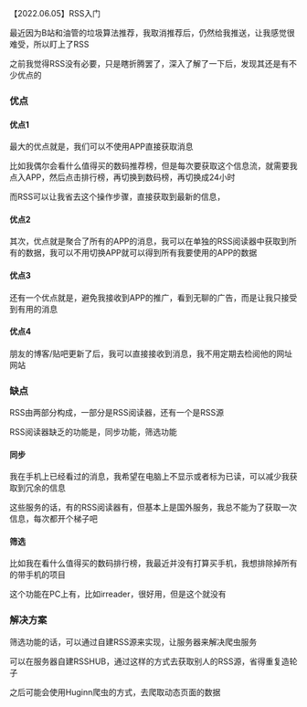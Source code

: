 【2022.06.05】RSS入门

最近因为B站和油管的垃圾算法推荐，我取消推荐后，仍然给我推送，让我感觉很难受，所以盯上了RSS

之前我觉得RSS没有必要，只是瞎折腾罢了，深入了解了一下后，发现其还是有不少优点的

### 优点

#### 优点1

最大的优点就是，我们可以不使用APP直接获取消息

比如我偶尔会看什么值得买的数码推荐榜，但是每次要获取这个信息流，就需要我点入APP，然后点击排行榜，再切换到数码榜，再切换成24小时

而RSS可以让我省去这个操作步骤，直接获取到最新的信息，

#### 优点2

其次，优点就是聚合了所有的APP的消息，我可以在单独的RSS阅读器中获取到所有的数据，我可以不用切换APP就可以得到所有我要使用的APP的数据

#### 优点3

还有一个优点就是，避免我接收到APP的推广，看到无聊的广告，而是让我只接受到有用的消息

#### 优点4

朋友的博客/贴吧更新了后，我可以直接接收到消息，我不用定期去检阅他的网址网站

### 缺点

RSS由两部分构成，一部分是RSS阅读器，还有一个是RSS源

RSS阅读器缺乏的功能是，同步功能，筛选功能

#### 同步

我在手机上已经看过的消息，我希望在电脑上不显示或者标为已读，可以减少我获取到冗余的信息

这些服务的话，有的RSS阅读器有，但基本上是国外服务，我总不能为了获取一次信息，每次都开个梯子吧

#### 筛选

比如我在看什么值得买的数码排行榜，我最近并没有打算买手机，我想排除掉所有的带手机的项目

这个功能在PC上有，比如irreader，很好用，但是这个就没有

### 解决方案

筛选功能的话，可以通过自建RSS源来实现，让服务器来解决爬虫服务

可以在服务器自建RSSHUB，通过这样的方式去获取别人的RSS源，省得重复造轮子

之后可能会使用Huginn爬虫的方式，去爬取动态页面的数据